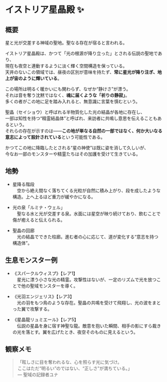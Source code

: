 # イストリア星晶殿 ✨

## 概要
星と光が交差する神域の聖地。聖なる存在が宿ると言われる。

イストリア星晶殿は、かつて「光の根源が降り立った」とされる伝説の聖地であり、  
現在も夜空と連動するように淡く輝く空間構造を保っている。  
天井のないこの領域では、昼夜の区別が意味を持たず、**常に星光が降り注ぎ、地上が宙のように輝いている**。

この場所は明るく暖かいにも関わらず、なぜか“静けさ”が漂う。  
それは音を奪う沈黙ではなく、**魂に届くような「祈りの静寂」**。  
多くの者がこの地に足を踏み入れると、無意識に言葉を慎むという。

聖晶（セイショウ）と呼ばれる半物質化した光の結晶が各地に存在し、  
一部は知性を持つ“精霊結晶体”と呼ばれ、来訪者に共鳴し意思を伝えることもあるという。  
それらの存在が示すのは――**この地が単なる自然の一部ではなく、何か大いなる意志によって設計されている**という可能性である。

かつてこの地に降臨したとされる“星の神使”は既に姿を消して久しいが、  
今なお一部のモンスターや精霊たちはその加護を受けて生きている。

## 地勢
- 星降る階段  
　空から絶え間なく落ちてくる光粒が自然に積み上がり、段を成したような構造。上へ上るほど重力が緩やかになる。

- 光の泉「ルミナ・ウェル」  
　聖なる水と光が交差する泉。水面には星空が映り続けており、飲むことで傷が癒えると伝えられる。

- 聖晶の回廊  
　光の結晶でできた柱廊。進む者の心に応じて、道が変化する“意志を持つ構造体”。

## 生息モンスター例
- 《スパークルウィスプ》【レア1】  
　星光に漂う小さな光の精霊。攻撃性はないが、一定のリズムで光を放つことで他の聖域モンスターを導く。

- 《光羽エンジェリス》【レア3】  
　光の羽をもつ鳥のような存在。聖晶の共鳴を受けて飛翔し、光の波をまとった翼で攻撃する。

- 《星晶龍リュミエール》【レア5】  
　伝説の星晶を身に宿す神聖な龍。敵意を抱いた瞬間、相手の影にすら裁きの光を落とす。翼を広げたとき、夜空そのものに見えるという。

## 観察メモ
> 「眩しさに目を奪われるな、心を照らす光に気づけ。  
> ここはただ“明るい”のではない、“正しさ”が満ちている。」  
> ― 聖域の記録者ユナ
